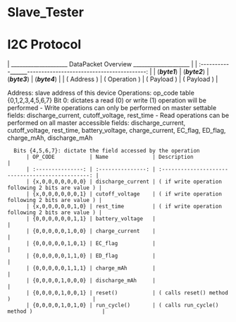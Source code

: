 # Slave_Tester 

# I2C Protocol 
| ____________________ DataPacket Overview ____________________ |
| :-----------______------------------------------------------: |
| (___byte1___) | (___byte2___) | (___byte3___) | (___byte4___) |
| (  Address  ) | ( Operation ) | (  Payload  ) | (  Payload  ) |

Address: slave address of this device
Operations: op_code table 
  {0,1,2,3,4,5,6,7} 
      Bit 0: dictates a read (0) or write (1) operation will be performed
        - Write operations can only be performed on master settable fields:
          discharge_current, cutoff_voltage, rest_time
        - Read operations can be performed on all master accessible fields:
          discharge_current, cutoff_voltage, rest_time, battery_voltage,
          charge_current, EC_flag, ED_flag, charge_mAh, discharge_mAh
          
      Bits {4,5,6,7}: dictate the field accessed by the operation
          | OP_CODE           | Name              | Description                                       |
          | :---------------: | :---------------: | :-----------------------------------------------: |
          | {x,0,0,0,0,0,0,0} | discharge_current | ( if write operation following 2 bits are value ) |
          | {x,0,0,0,0,0,0,1} | cutoff_voltage    | ( if write operation following 2 bits are value ) |
          | {x,0,0,0,0,0,1,0} | rest_time         | ( if write operation following 2 bits are value ) |
          | {0,0,0,0,0,0,1,1} | battery_voltage   |                                                   |
          | {0,0,0,0,0,1,0,0} | charge_current    |                                                   |
          | {0,0,0,0,0,1,0,1} | EC_flag           |                                                   |
          | {0,0,0,0,0,1,1,0} | ED_flag           |                                                   |
          | {0,0,0,0,0,1,1,1} | charge_mAh        |                                                   |
          | {0,0,0,0,1,0,0,0} | discharge_mAh     |                                                   |
          | {0,0,0,0,1,0,0,1} | reset()           | ( calls reset() method )                          |
          | {0,0,0,0,1,0,1,0} | run_cycle()       | ( calls run_cycle() method )                      |
